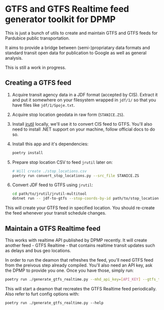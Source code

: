 # GTFS and GTFS Realtime feed generator toolkit for DPMP

This is just a bunch of utils to create and maintain GTFS and GTFS feeds
for Pardubice public transportation.

It aims to provide a bridge between (semi-)propriatary data formats and
standard transit open data for publication to Google as well as general
analysis.

This is still a work in progress.

## Creating a GTFS feed

1. Acquire transit agency data in a JDF format (accepted by CIS). Extract it and put it somewhere on your filesystem wrapped in `jdf/1/` so that you have files like `jdf/1/Spoje.txt`.
2. Acquire stop location geodata in raw form (`STANICE.ZS`).
3. Install [jrutil](https://gitlab.com/dvdkon/jrutil) locally, we'll use it to convert CIS feed to GTFS. You'll also need to install .NET support on your machine, follow official docs to do so.
4. Install this app and it's dependencies:

    ```sh
    poetry install
    ```

5. Prepare stop location CSV to feed `jrutil` later on:

    ```sh
    # Will create ./stop_locations.csv
    poetry run convert_stop_locations.py --src_file STANICE.ZS
    ```

6. Convert JDF feed to GTFS using `jrutil`:

    ```sh
    cd path/to/jrutil/jrutil-multitool
    dotnet run -- jdf-to-gtfs --stop-coords-by-id path/to/stop_locations.csv path/to/jdf/1 path/to/gtfs/output/dir
    ```

This will create your GTFS feed in specified location. You should re-create the feed whenever your transit schedule changes.

## Maintain a GTFS Realtime feed

This works with realtime API published by DPMP recently. It will create another feed - GTFS Realtime - that contains
realtime transit updates such as delays and bus geo locations.

In order to run the deamon that refreshes the feed, you'll need GTFS feed from
the preivous step already compiled. You'll also need an API key, ask the DPMP to
provide you one. Once you have those, simply run:

```sh
poetry run ./generate_gtfs_realtime.py --mhd_api_key=[API_KEY] --gtfs_trips_src_file=paht/to/gtfs/output/dir
```

This will start a deamon that recreates the GTFS Realtime feed periodically. Also refer to furt config options with:

```
poetry run ./generate_gtfs_realtime.py --help
```



